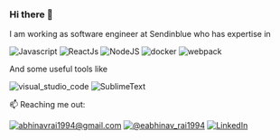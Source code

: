 ### Hi there 👋
I am working as software engineer at Sendinblue who has expertise in

![Javascript](https://aleen42.github.io/badges/src/javascript.svg)
![ReactJs](https://aleen42.github.io/badges/src/react.svg)
![NodeJS](https://aleen42.github.io/badges/src/node.svg)
![docker](https://aleen42.github.io/badges/src/docker.svg)
![webpack](https://aleen42.github.io/badges/src/webpack.svg)

And some useful tools like

![visual_studio_code](https://aleen42.github.io/badges/src/visual_studio_code.svg)
![SublimeText](https://aleen42.github.io/badges/src/sublime_text.svg)

📫 Reaching me out:

[![abhinavrai1994@gmail.com](https://img.shields.io/badge/mail-D14836?style=for-the-badge&logo=gmail&logoColor=white)](mailto:abhinavrai1994@gmail.com) 
[![@eabhinav_rai1994](https://img.shields.io/badge/tweet-1DA1F2?style=for-the-badge&logo=twitter&logoColor=white)](https://twitter.com/abhinav_rai1994)
[![LinkedIn](https://img.shields.io/badge/linkedin-0077B5?style=for-the-badge&logo=linkedin&logoColor=white)](https://www.linkedin.com/in/abhinavrai23/)

<!--
**abhinavRai23/abhinavRai23** is a ✨ _special_ ✨ repository because its `README.md` (this file) appears on your GitHub profile.

Here are some ideas to get you started:

- 🔭 I’m currently working on ...
- 🌱 I’m currently learning ...
- 👯 I’m looking to collaborate on ...
- 🤔 I’m looking for help with ...
- 💬 Ask me about ...
- 📫 How to reach me: ...
- 😄 Pronouns: ...
- ⚡ Fun fact: ...
-->
